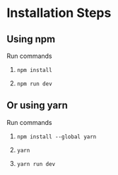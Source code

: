 # Installation Steps



## Using npm

Run commands

1) ```npm install```


2) ```npm run dev```


## Or using yarn

Run commands 

1) ```npm install --global yarn```

2) ```yarn```

3) ```yarn run dev```



